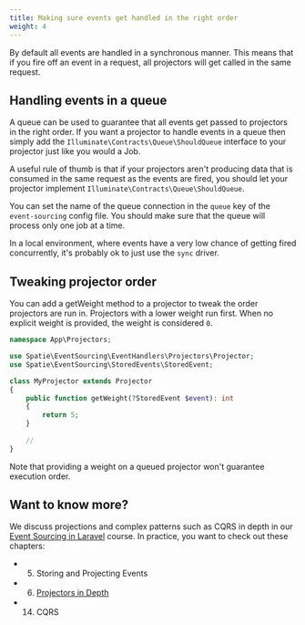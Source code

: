 ```yaml
---
title: Making sure events get handled in the right order
weight: 4
---
```


By default all events are handled in a synchronous manner. This means that if you fire off an event in a request, all projectors will get called in the same request.

## Handling events in a queue

A queue can be used to guarantee that all events get passed to projectors in the right order. If you want a projector to handle events in a queue then simply add the `Illuminate\Contracts\Queue\ShouldQueue` interface to your projector just like you would a Job. 

A useful rule of thumb is that if your projectors aren't producing data that is consumed in the same request as the events are fired, you should let your projector implement `Illuminate\Contracts\Queue\ShouldQueue`.

You can set the name of the queue connection in the `queue` key of the `event-sourcing` config file.  You should make sure that the queue will process only one job at a time.

In a local environment, where events have a very low chance of getting fired concurrently, it's probably ok to just use the `sync` driver.

## Tweaking projector order

You can add a getWeight method to a projector to tweak the order projectors are run in. Projectors with a lower weight run first. When no explicit weight is provided, the weight is considered `0`.

```php
namespace App\Projectors;

use Spatie\EventSourcing\EventHandlers\Projectors\Projector;
use Spatie\EventSourcing\StoredEvents\StoredEvent;

class MyProjector extends Projector
{
    public function getWeight(?StoredEvent $event): int 
    {
        return 5;
    }
    
    //
}
```

Note that providing a weight on a queued projector won't guarantee execution order.

## Want to know more?

We discuss projections and complex patterns such as CQRS in depth in our [Event Sourcing in Laravel](https://event-sourcing-laravel.com/) course. In practice, you want to check out these chapters:

- 05. Storing and Projecting Events
- 06. [Projectors in Depth](https://event-sourcing-laravel.com/projectors-in-depth)
- 14. CQRS
